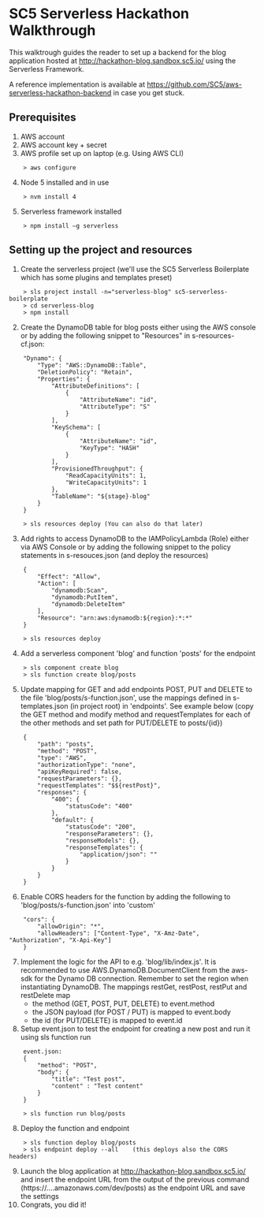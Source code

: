 # SC5 Serverless Hackathon Walkthrough

This walktrough guides the reader to set up a backend 
for the blog application hosted at http://hackathon-blog.sandbox.sc5.io/ using the Serverless Framework.

A reference implementation is available at https://github.com/SC5/aws-serverless-hackathon-backend in case you get stuck.

## Prerequisites

 1. AWS account 
 2. AWS account key + secret
 3. AWS profile set up on laptop (e.g. Using AWS CLI)
```
	> aws configure
``` 
 4. Node 5 installed and in use
```
	> nvm install 4
```
 5. Serverless framework installed
```
	> npm install –g serverless
```

## Setting up the project and resources

 1. Create the serverless project (we'll use the SC5 Serverless Boilerplate which has some plugins and templates preset)
```
    > sls project install -n="serverless-blog" sc5-serverless-boilerplate
    > cd serverless-blog
    > npm install
```
 2. Create the DynamoDB table for blog posts either using the AWS console or by adding the following snippet 
 to "Resources" in s-resources-cf.json:
```
    "Dynamo": {
        "Type": "AWS::DynamoDB::Table",
        "DeletionPolicy": "Retain",
        "Properties": {
            "AttributeDefinitions": [
                {
                    "AttributeName": "id",
                    "AttributeType": "S"
                }
            ],
            "KeySchema": [
                {
                    "AttributeName": "id",
                    "KeyType": "HASH"
                }
            ],
            "ProvisionedThroughput": {
                "ReadCapacityUnits": 1,
                "WriteCapacityUnits": 1
            },
            "TableName": "${stage}-blog"
        }
    }
    
    > sls resources deploy (You can also do that later)
```
 3. Add rights to access DynamoDB to the IAMPolicyLambda (Role) either via AWS Console
  or by adding the following snippet to the policy statements in s-resouces.json (and deploy the resources)  
```
    {
        "Effect": "Allow",
        "Action": [
            "dynamodb:Scan",
            "dynamodb:PutItem",
            "dynamodb:DeleteItem"
        ],
        "Resource": "arn:aws:dynamodb:${region}:*:*"
    }
    
    > sls resources deploy
```
 4. Add a serverless component 'blog' and function 'posts' for the endpoint
```
    > sls component create blog
    > sls function create blog/posts
```   
 5. Update mapping for GET and add endpoints POST, PUT and DELETE to the file 'blog/posts/s-function.json',
 use the mappings defined in s-templates.json (in project root) in 'endpoints'. See example below 
 (copy the GET method and modify method and requestTemplates for each of the other methods and set path for PUT/DELETE to posts/{id})
```
    {
        "path": "posts",
        "method": "POST",
        "type": "AWS",
        "authorizationType": "none",
        "apiKeyRequired": false,
        "requestParameters": {},
        "requestTemplates": "$${restPost}",
        "responses": {
            "400": {
                "statusCode": "400"
            },
            "default": {
                "statusCode": "200",
                "responseParameters": {},
                "responseModels": {},
                "responseTemplates": {
                    "application/json": ""
                }
            }
        }
    }
```
 6. Enable CORS headers for the function by adding the following to 'blog/posts/s-function.json' into 'custom'
```
    "cors": {
        "allowOrigin": "*",
        "allowHeaders": ["Content-Type", "X-Amz-Date", "Authorization", "X-Api-Key"]
    }
``` 
 7. Implement the logic for the API to e.g. 'blog/lib/index.js'. It is recommended to use AWS.DynamoDB.DocumentClient from the aws-sdk for the Dynamo DB connection. 
    Remember to set the region when instantiating DynamoDB. The mappings restGet, restPost, restPut and restDelete map
     - the method (GET, POST, PUT, DELETE) to event.method
     - the JSON payload (for POST / PUT) is mapped to event.body 
     - the id (for PUT/DELETE) is mapped to event.id
 8. Setup event.json to test the endpoint for creating a new post and run it using sls function run
```
    event.json:
    {
        "method": "POST",
        "body": {
            "title": "Test post",
            "content" : "Test content"   
        }
    }
    
    > sls function run blog/posts
```
 8. Deploy the function and endpoint
```
    > sls function deploy blog/posts
    > sls endpoint deploy --all    (this deploys also the CORS headers)
```
 9. Launch the blog application at http://hackathon-blog.sandbox.sc5.io/ and insert the endpoint URL from the output of the 
  previous command (https://....amazonaws.com/dev/posts) as the endpoint URL and save the settings
 10. Congrats, you did it!